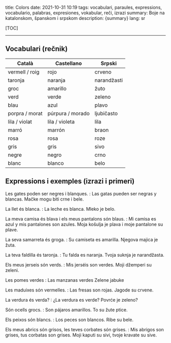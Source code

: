 title: Colors
date: 2021-10-31 10:19
tags: vocabulari, paraules, expressions, vocabulario, palabras, expresiones, vokabular, reči, izrazi
summary: Boje na katalonskom, španskom i srpskom
description: {summary}
lang: sr


[TOC]

-----


## Vocabulari (rečnik) 

| Català | Castellano | Srpski |
| --- | --- | --- |
| vermell / roig | rojo | crveno |
| taronja | naranja | narandžasti |
| groc | amarillo | žuto |
| verd | verde | zeleno |
| blau | azul | plavo |
| porpra / morat | púrpura / morado | ljubičasto |
| lila / violat | lila / violeta | lila |
| marró | marrón | braon |
| rosa | rosa | roze |
| gris | gris | sivo |
| negre | negro | crno |
| blanc | blanco | belo |


## Expressions i exemples (izrazi i primeri) 

Les gates poden ser negres i blanques. 
: Las gatas pueden ser negras y blancas. 
    Mačke mogu biti crne i bele. 

La llet és blanca. 
: La leche es blanca. 
    Mleko je belo. 

La meva camisa és blava i els meus pantalons són blaus. 
: Mi camisa es azul y mis pantalones son azules. 
    Moja košulja je plava i moje pantalone su plave. 

La seva samarreta és groga. 
: Su camiseta es amarilla. 
    Njegova majica je žuta. 

La teva faldilla és taronja. 
: Tu falda es naranja. 
    Tvoja suknja je narandžasta. 

Els meus jerseis són verds. 
: Mis jerséis son verdes. 
    Moji džemperi su zeleni. 

Les pomes verdes
: Las manzanas verdes 
    Zelene jabuke 

Les maduixes són vermelles. 
: Las fresas son rojas. 
    Jagode su crvene. 

La verdura és verda? 
: ¿La verdura es verde? 
    Povrće je zeleno? 

Són ocells grocs. 
: Son pájaros amarillos. 
    To su žute ptice. 

Els peixos són blancs. 
: Los peces son blancos. 
    Ribe su bele. 

Els meus abrics són grisos, les teves corbates són grises. 
: Mis abrigos son grises, tus corbatas son grises. 
    Moji kaputi su sivi, tvoje kravate su sive. 
